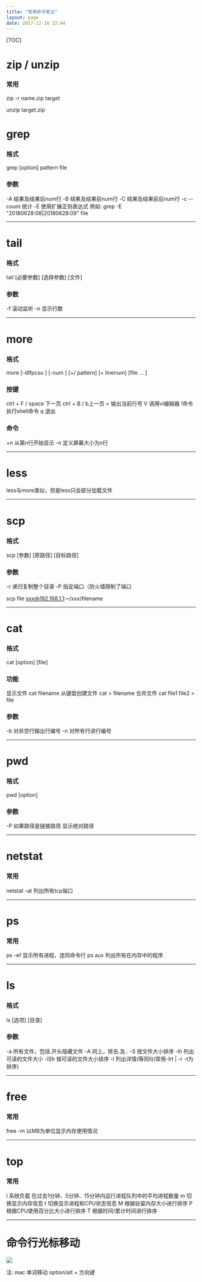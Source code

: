 ```yaml
---
title: "常用命令笔记"
layout: page
date: 2017-12-16 22:44
---
```


[TOC]

# zip / unzip

### 常用

zip -r name.zip target

unzip target.zip

# grep

### 格式

grep [option] pattern file

### 参数

-A<num> 结果及结果后num行
-B<num> 结果及结果前num行
-C<num> 结果及结果前后num行
-c --count 统计
-E 使用扩展正则表达式 例如: grep -E "20180628:08|20180628:09" file

---

# tail

### 格式

tail [必要参数] [选择参数] [文件]

### 参数

-f 滚动监听
-n<num> 显示行数

---

# more

### 格式

more [-dlfpcsu ] [-num ] [+/ pattern] [+ linenum] [file ... ] 

### 按键
ctrl + F / space 下一页 
ctrl + B / b上一页
=        输出当前行号
V        调用vi编辑器
!命令   执行shell命令
q         退出

### 命令

+n 从第n行开始显示
-n 定义屏幕大小为n行

---

# less

less与more类似，但是less只会部分加载文件

---

# scp

### 格式

scp [参数] [原路径] [目标路径]

### 参数

-r 递归复制整个目录
-P 指定端口（防火墙限制了端口

scp file xxx@192.168.1.1:~/xxx/filename

---

# cat

### 格式

cat [option] [file]

### 功能

显示文件 cat filename
从键盘创建文件 cat > filename
合并文件 cat file1 file2 > file

### 参数

-b 对非空行输出行编号
-n 对所有行进行编号

---

# pwd

### 格式

pwd [option]

### 参数

-P 如果路径是链接路径 显示绝对路径

---

# netstat

### 常用

netstat -at 列出所有tcp端口

---

# ps

### 常用

ps -ef 显示所有进程，连同命令行
ps aux 列出所有在内存中的程序

---

# ls

### 格式

ls [选项] [目录]

### 参数

-a 所有文件，包括.开头隐藏文件
-A 同上，除去.及..
-S 按文件大小排序
-lh 列出可读的文件大小
-lSh 按可读的文件大小排序
-l 列出详情(等同ll)(常用-lrt | -r -t为排序)

---

# free

### 常用

free -m 以MB为单位显示内存使用情况

---

# top

### 常用

l 系统负载 在过去1分钟、5分钟、15分钟内运行进程队列中的平均进程数量
m 切换显示内存信息
t 切换显示进程和CPU状态信息
M 根据驻留内存大小进行排序
P 根据CPU使用百分比大小进行排序
T 根据时间/累计时间进行排序

---

# 命令行光标移动

![](https://wx2.sinaimg.cn/mw690/cfce7b59ly1fnvicbi7haj20nu080t9e.jpg)

注: mac 单词移动 option/alt + 方向键
